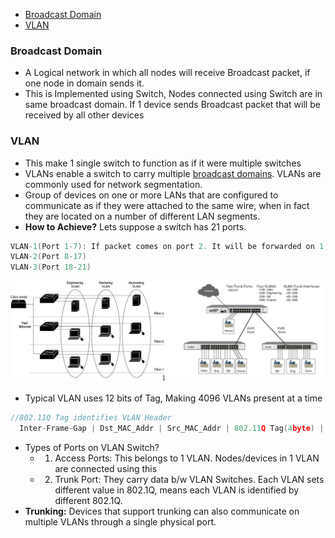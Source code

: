 - [Broadcast Domain](#bd)
- [VLAN](#vlan)

<a name=bd></a>
### Broadcast Domain
- A Logical network in which all nodes will receive Broadcast packet, if one node in domain sends it.
- This is Implemented using Switch, Nodes connected using Switch are in same broadcast domain. If 1 device sends Broadcast packet that will be received by all other devices

<a name=vlan></a>
### VLAN
- This make 1 single switch to function as if it were multiple switches
- VLANs enable a switch to carry multiple [broadcast domains](#bd). VLANs are commonly used for network segmentation.
- Group of devices on one or more LANs that are configured to communicate as if they were attached to the same wire, when in fact they are located on a number of different LAN segments.
- **How to Achieve?** Lets suppose a switch has 21 ports.
```c
VLAN-1(Port 1-7): If packet comes on port 2. It will be forwarded on 1,3,4,5,6 only.
VLAN-2(Port 8-17)
VLAN-3(Port 18-21)
```
<img src=images/VLAN.jpg width=500/>

- Typical VLAN uses 12 bits of Tag, Making 4096 VLANs present at a time

```c
//802.11Q Tag identifies VLAN Header
  Inter-Frame-Gap | Dst_MAC_Addr | Src_MAC_Addr | 802.11Q Tag(4byte) | Ether type|IPHdr|
```
- Types of Ports on VLAN Switch?
  - 1. Access Ports: This belongs to 1 VLAN. Nodes/devices in 1 VLAN are connected using this
  - 2. Trunk Port: They carry data b/w VLAN Switches. Each VLAN sets different value in 802.1Q, means each VLAN is identified by different 802.1Q.
- **Trunking:** Devices that support trunking can also communicate on multiple VLANs through a single physical port.
